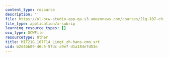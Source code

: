 ```yaml
---
content_type: resource
description: ''
file: https://ol-ocw-studio-app-qa.s3.amazonaws.com/courses/21g-107-chinese-i-streamlined-fall-2014/b2d4bb0946c557dca9e7d1a184e7d53e_MIT21G_107F14_Lingt_zh-hans-cmn.vtt
file_type: application/x-subrip
learning_resource_types: []
ocw_type: OCWFile
resourcetype: Other
title: MIT21G_107F14_Lingt_zh-hans-cmn.srt
uid: b2d4bb09-46c5-57dc-a9e7-d1a184e7d53e
---
```

